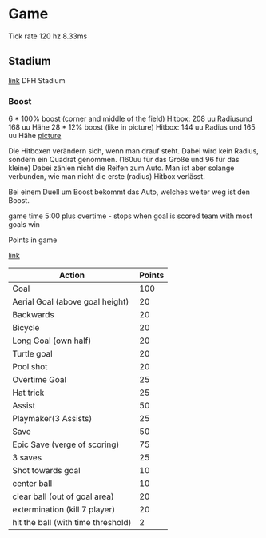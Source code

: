 # Game

Tick rate 120 hz 8.33ms

## Stadium 
 [link](https://rocketleague.fandom.com/wiki/DFH_Stadium)
 DFH Stadium 
### Boost

6 * 100% boost (corner and middle of the field)
Hitbox: 208 uu Radiusund 168 uu Hähe
28 * 12% boost  (like in picture)
Hitbox: 144 uu Radius und 165 uu Hähe
[picture](https://external-preview.redd.it/vdVj6_r4_bRb8qyzYPaeNjqgpNg8a_dO7eulrL7qM6c.png?auto=webp&s=44f2c0184ce142f33ea792b21f9761f9bfa89c93)

Die Hitboxen verändern sich, wenn man drauf steht. Dabei wird kein Radius, sondern ein Quadrat genommen.
(160uu für das Große und 96 für das kleine) Dabei zählen nicht die Reifen zum Auto. Man ist aber solange verbunden, wie man nicht die erste (radius) Hitbox verlässt.

Bei einem Duell um Boost bekommt das Auto, welches weiter weg ist den Boost.

game time 5:00 plus overtime - stops when goal is scored
team with most goals win

Points in game 

[link](https://rocketleague.fandom.com/wiki/Points)

Action | Points 
--- | ---
Goal| 100
Aerial Goal (above goal height) | 20
Backwards | 20 
Bicycle | 20
Long Goal (own half) | 20 
Turtle goal | 20
Pool shot | 20 
Overtime Goal | 25
Hat trick | 25
Assist | 50
Playmaker(3 Assists) | 25
Save | 50
Epic Save (verge of scoring)| 75
3 saves | 25
Shot towards goal | 10
center ball | 10
clear ball (out of goal area) | 20
extermination (kill 7 player) | 20
hit the ball (with time threshold) | 2

##
